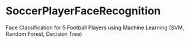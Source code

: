# SoccerPlayerFaceRecognition
Face Classification for 5 Football Players using Machine Learning (SVM, Random Forest, Decision Tree)
